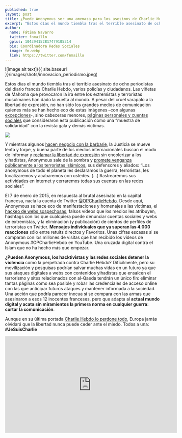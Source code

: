 ```yaml
---
published: true
layout: post
title: ¿Puede Anonymous ser una amenaza para los asesinos de Charlie Hebdo?
excerpt: "Estos días el mundo tiembla tras el terrible asesinato de ocho periodistas del diario francés Charlie Hebdo, varios policías y ciudadanos. Las viñetas de Mahoma que provocaron la ira entre los extremistas y terroristas musulmanes han dado la vuelta al mundo. A pesar del cruel varapalo a la libertad de expresión, no han sido los grandes medios de comunicación quienes más se han hecho eco de estas imágenes –con algunas excepciones-, sino cabeceras menores, páginas personales y cuentas sociales que consideraron esta publicación como una “muestra de solidaridad” con la revista gala y demás víctimas."
author:
  name: Fátima Navarro
  twitter: fnmaillo
  gplus: 104394152817479105314 
  bio: Coordinadora Redes Sociales
  image: fn.webp
  link: https://twitter.com/fnmaillo
---
```

![image alt text]({{ site.baseurl }}/images/shots/innovacion_periodismo.jpeg)

Estos días el mundo tiembla tras el terrible asesinato de ocho periodistas del diario francés Charlie Hebdo, varios policías y ciudadanos. Las viñetas de Mahoma que provocaron la ira entre los extremistas y terroristas musulmanes han dado la vuelta al mundo. A pesar del cruel varapalo a la libertad de expresión, no han sido los grandes medios de comunicación quienes más se han hecho eco de estas imágenes –con algunas [excepciones](http://cnnespanol.cnn.com/2015/01/09/el-debate-en-los-medios-publicar-o-no-las-caricaturas-de-charlie-hebdo/)-, sino cabeceras menores, [páginas personales y cuentas sociales](http://www.latercera.com/noticia/mundo/2015/01/678-611599-9-artistas-de-todo-el-mundo-se-manifiestan-en-redes-sociales-para-apoyar-a-charlie.shtml) que consideraron esta publicación como una “muestra de solidaridad” con la revista gala y demás víctimas.
 
![](https://db.tt/1MWn2cvl)

Y mientras algunos [hacen negocio con la barbarie](http://www.marketingdirecto.com/actualidad/medios/charlie-hebdo-rio-revuelto-ganancia-de-marketeros-avispados/), la Justicia se mueve lenta y torpe, y buena parte de los medios internacionales buscan el modo de informar y [reclamar la libertad de expresión](http://www.lasexta.com/noticias/mundo/solidaridad-masacre-charlie-hebdo-libertad-expresion-negociable_2015010700208.html) sin encolerizar a los yihadistas, Anonymous sale de la sombra y [promete venganza públicamente a los terroristas islámicos](https://www.youtube.com/watch?v=aMnlxPBRy6s), sus defensores y aliados: “Los anonymous de todo el planeta les declaramos la guerra, terroristas, les localizaremos y acabaremos con ustedes. (…) Rastrearemos sus actividades en internet y cerraremos todas sus cuentas en las redes sociales”.
 
El 7 de enero de 2015, en respuesta al brutal asesinato en la capital francesa, nacía la cuenta de Twitter [@OPCharlieHebdo](https://twitter.com/OpCharlieHebdo). Desde aquí, Anonymous se hace eco de manifestaciones y homenajes a las víctimas, el [hackeo de webs sospechosas](http://www.infobae.com/2015/01/13/1620591-anonymous-comenzo-su-venganza-el-ataque-charlie-hebdo), falsos vídeos que los medios les atribuyen, hashtags con los que cualquiera puede denunciar cuentas sociales y webs de extremistas, y la eliminación (y publicación) de cientos de perfiles de terroristas en Twitter. **Mensajes individuales que ya superan las 4.000 reacciones** sólo entre retuits directos y Favoritos. Unas cifras escasas si se comparan con los millones de visitas que han recibido los vídeos de Anonymous #OPCharlieHebdo en YouTube. Una cruzada digital contra el Islam que no ha hecho más que empezar.
 
**¿Pueden Anonymous, los hacktivistas y las redes sociales detener la violencia** como la perpetrada contra Charlie Hebdo? Difícilmente, pero su movilización y pesquisas podrían salvar muchas vidas en un futuro ya que sus ataques digitales a webs con contenidos yihadistas que ensalcen el terrorismo y sites relacionados con al-Qaeda tendrán un único fin: eliminar tantas páginas como sea posible y robar las credenciales de acceso online con las que anticipar futuros ataques y mantener informada a la sociedad. Una acción que podría parecer inocua si se compara con las armas que asesinaron a esos 12 inocentes franceses, pero que adapta al **actual mundo digital y acata sin miramientos la primera norma en cualquier guerra: cortar la comunicación**.
 
Aunque en su última portada [Charlie Hebdo lo perdone todo](http://www.expansion.com/2015/01/13/empresas/tmt/1421133912.html), Europa jamás olvidará que la libertad nunca puede ceder ante el miedo. Todos a una: **#JeSuisCharlie**

<iframe width="560" height="315" src="https://www.youtube.com/embed/oqbwqmb8P00" title="YouTube video player" frameborder="0" allow="accelerometer; autoplay; clipboard-write; encrypted-media; gyroscope; picture-in-picture" allowfullscreen></iframe>
